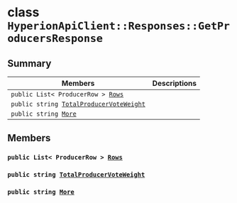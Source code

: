 # class `HyperionApiClient::Responses::GetProducersResponse` 

## Summary

 Members                        | Descriptions                                
--------------------------------|---------------------------------------------
`public List< ProducerRow > `[`Rows`](#class_hyperion_api_client_1_1_responses_1_1_get_producers_response_1a967f63eaac0f7edd0eb8b9a64b7ec061) | 
`public string `[`TotalProducerVoteWeight`](#class_hyperion_api_client_1_1_responses_1_1_get_producers_response_1a95fa19ee16a6fb2661c9d4b5a876baaa) | 
`public string `[`More`](#class_hyperion_api_client_1_1_responses_1_1_get_producers_response_1ab34f8feb6f38bcfa89c149df3a77bee7) | 

## Members

### `public List< ProducerRow > `[`Rows`](#class_hyperion_api_client_1_1_responses_1_1_get_producers_response_1a967f63eaac0f7edd0eb8b9a64b7ec061) 

### `public string `[`TotalProducerVoteWeight`](#class_hyperion_api_client_1_1_responses_1_1_get_producers_response_1a95fa19ee16a6fb2661c9d4b5a876baaa) 

### `public string `[`More`](#class_hyperion_api_client_1_1_responses_1_1_get_producers_response_1ab34f8feb6f38bcfa89c149df3a77bee7) 


